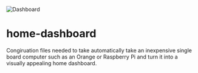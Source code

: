 ![Dashboard](MM_calendar_time_weather_notes_sports.png)

# home-dashboard
Congiruation files needed to take automatically take an inexpensive single board computer such as an Orange or Raspberry Pi and turn it into a visually appealing home dashboard.
